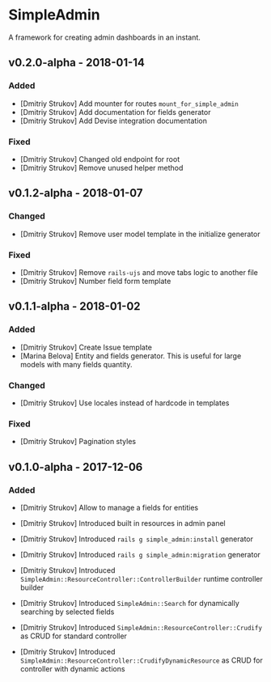 # SimpleAdmin
A framework for creating admin dashboards in an instant.

## v0.2.0-alpha - 2018-01-14

### Added
- [Dmitriy Strukov] Add mounter for routes `mount_for_simple_admin`
- [Dmitriy Strukov] Add documentation for fields generator
- [Dmitriy Strukov] Add Devise integration documentation

### Fixed
- [Dmitriy Strukov] Changed old endpoint for root
- [Dmitriy Strukov] Remove unused helper method 

## v0.1.2-alpha - 2018-01-07

### Changed
- [Dmitriy Strukov] Remove user model template in the initialize generator

### Fixed
- [Dmitriy Strukov] Remove `rails-ujs` and move tabs logic to another file 
- [Dmitriy Strukov] Number field form template

## v0.1.1-alpha - 2018-01-02

### Added
- [Dmitriy Strukov] Create Issue template
- [Marina Belova] Entity and fields generator. This is useful for large models with many fields quantity.

### Changed
- [Dmitriy Strukov] Use locales instead of hardcode in templates

### Fixed
- [Dmitriy Strukov] Pagination styles

## v0.1.0-alpha - 2017-12-06
### Added
- [Dmitriy Strukov] Allow to manage a fields for entities

- [Dmitriy Strukov] Introduced built in resources in admin panel
- [Dmitriy Strukov] Introduced `rails g simple_admin:install` generator
- [Dmitriy Strukov] Introduced `rails g simple_admin:migration` generator

- [Dmitriy Strukov] Introduced `SimpleAdmin::ResourceController::ControllerBuilder` runtime controller builder
- [Dmitriy Strukov] Introduced `SimpleAdmin::Search` for dynamically searching by selected fields
- [Dmitriy Strukov] Introduced `SimpleAdmin::ResourceController::Crudify` as CRUD for standard controller
- [Dmitriy Strukov] Introduced `SimpleAdmin::ResourceController::CrudifyDynamicResource` as CRUD for controller with dynamic actions

